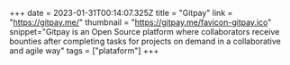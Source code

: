 +++
date = 2023-01-31T00:14:07.325Z
title = "Gitpay"
link = "https://gitpay.me/"
thumbnail = "https://gitpay.me/favicon-gitpay.ico"
snippet="Gitpay is an Open Source platform where collaborators receive bounties after completing tasks for projects on demand in a collaborative and agile way"
tags = ["plataform"]
+++
